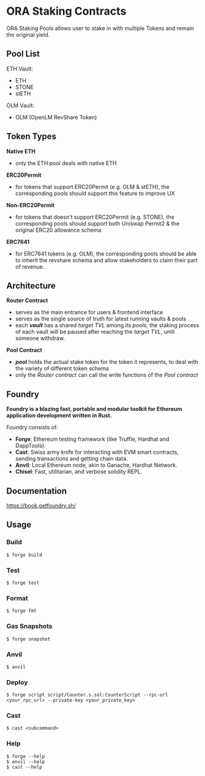 # ORA Staking Contracts

ORA Staking Pools allows user to stake in with multiple Tokens and remain the original yield.

## Pool List

ETH Vault:
- ETH
- STONE
- stETH

OLM Vault:
- OLM (OpenLM RevShare Token)

## Token Types

**Native ETH**
- only the ETH pool deals with native ETH

**ERC20Permit**
- for tokens that support ERC20Permit (e.g. OLM & stETH), the corresponding pools should support this feature to improve UX

**Non-ERC20Permit**
- for tokens that doesn't support ERC20Permit (e.g. STONE), the corresponding pools should support both Uniswap Permit2 & the original ERC20 allowance schema

**ERC7641**
- for ERC7641 tokens (e.g. OLM), the corresponding pools should be able to inherit the revshare schema and allow stakeholders to claim their part of revenue.

## Architecture

**Router Contract**
- serves as the main entrance for users & frontend interface
- serves as the single source of truth for latest running vaults & pools
- each ***vault*** has a shared *target TVL* among its *pools*, the staking process of each vault will be paused after reaching the *target TVL*, until someone withdraw.

**Pool Contract**
- ***pool*** holds the actual stake token for the token it represents, to deal with the variety of different token schema
- only the *Router contract* can call the write functions of the *Pool contract*

## Foundry

**Foundry is a blazing fast, portable and modular toolkit for Ethereum application development written in Rust.**

Foundry consists of:

-   **Forge**: Ethereum testing framework (like Truffle, Hardhat and DappTools).
-   **Cast**: Swiss army knife for interacting with EVM smart contracts, sending transactions and getting chain data.
-   **Anvil**: Local Ethereum node, akin to Ganache, Hardhat Network.
-   **Chisel**: Fast, utilitarian, and verbose solidity REPL.

## Documentation

https://book.getfoundry.sh/

## Usage

### Build

```shell
$ forge build
```

### Test

```shell
$ forge test
```

### Format

```shell
$ forge fmt
```

### Gas Snapshots

```shell
$ forge snapshot
```

### Anvil

```shell
$ anvil
```

### Deploy

```shell
$ forge script script/Counter.s.sol:CounterScript --rpc-url <your_rpc_url> --private-key <your_private_key>
```

### Cast

```shell
$ cast <subcommand>
```

### Help

```shell
$ forge --help
$ anvil --help
$ cast --help
```
